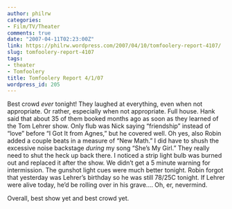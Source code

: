 ```yaml
---
author: philrw
categories:
- Film/TV/Theater
comments: true
date: "2007-04-11T02:23:00Z"
link: https://philrw.wordpress.com/2007/04/10/tomfoolery-report-4107/
slug: tomfoolery-report-4107
tags:
- theater
- Tomfoolery
title: Tomfoolery Report 4/1/07
wordpress_id: 205
---
```


Best crowd _ever_ tonight! They laughed at everything, even when not appropriate. Or rather, especially when not appropriate. Full house. Hank said that about 35 of them booked months ago as soon as they learned of the Tom Lehrer show. Only flub was Nick saying “friendship” instead of “love” before “I Got It from Agnes,” but he covered well. Oh yes, also Robin added a couple beats in a measure of “New Math.” I did have to shush the excessive noise backstage _during_ my song “She’s My Girl.” They really need to shut the heck up back there. I noticed a strip light bulb was burned out and replaced it after the show. We didn’t get a 5 minute warning for intermission. The gunshot light cues were much better tonight. Robin forgot that yesterday was Lehrer’s birthday so he was still 78/25C tonight. If Lehrer were alive today, he’d be rolling over in his grave.... Oh, er, nevermind.

Overall, best show yet and best crowd yet.
